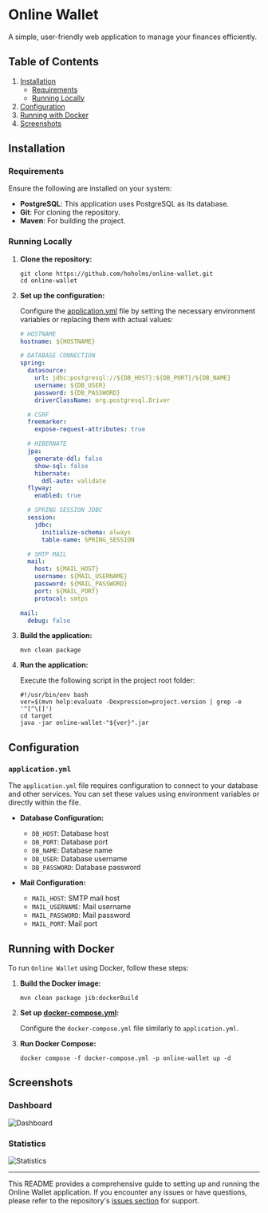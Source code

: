 # Online Wallet

A simple, user-friendly web application to manage your finances efficiently.

## Table of Contents

1. [Installation](#installation)
    - [Requirements](#requirements)
    - [Running Locally](#running-locally)
2. [Configuration](#configuration)
3. [Running with Docker](#running-with-docker)
4. [Screenshots](#screenshots)

## Installation

### Requirements

Ensure the following are installed on your system:

- **PostgreSQL**: This application uses PostgreSQL as its database.
- **Git**: For cloning the repository.
- **Maven**: For building the project.

### Running Locally

1. **Clone the repository:**

    ```shell
    git clone https://github.com/hoholms/online-wallet.git
    cd online-wallet
    ```

2. **Set up the configuration:**

   Configure
   the [application.yml](https://github.com/hoholms/online-wallet/blob/main/src/main/resources/application.yml) file by
   setting the necessary environment variables or replacing them with actual values:

    ```yaml
    # HOSTNAME
    hostname: ${HOSTNAME}

    # DATABASE CONNECTION
    spring:
      datasource:
        url: jdbc:postgresql://${DB_HOST}:${DB_PORT}/${DB_NAME}
        username: ${DB_USER}
        password: ${DB_PASSWORD}
        driverClassName: org.postgresql.Driver

      # CSRF
      freemarker:
        expose-request-attributes: true

      # HIBERNATE
      jpa:
        generate-ddl: false
        show-sql: false
        hibernate:
          ddl-auto: validate
      flyway:
        enabled: true

      # SPRING SESSION JDBC
      session:
        jdbc:
          initialize-schema: always
          table-name: SPRING_SESSION

      # SMTP MAIL
      mail:
        host: ${MAIL_HOST}
        username: ${MAIL_USERNAME}
        password: ${MAIL_PASSWORD}
        port: ${MAIL_PORT}
        protocol: smtps

    mail:
      debug: false
    ```

3. **Build the application:**

    ```shell
    mvn clean package
    ```

4. **Run the application:**

   Execute the following script in the project root folder:

    ```shell
    #!/usr/bin/env bash
    ver=$(mvn help:evaluate -Dexpression=project.version | grep -e '^[^\[]')
    cd target
    java -jar online-wallet-"${ver}".jar
    ```

## Configuration

### `application.yml`

The `application.yml` file requires configuration to connect to your database and other services. You can set these
values using environment variables or directly within the file.

- **Database Configuration:**
    - `DB_HOST`: Database host
    - `DB_PORT`: Database port
    - `DB_NAME`: Database name
    - `DB_USER`: Database username
    - `DB_PASSWORD`: Database password

- **Mail Configuration:**
    - `MAIL_HOST`: SMTP mail host
    - `MAIL_USERNAME`: Mail username
    - `MAIL_PASSWORD`: Mail password
    - `MAIL_PORT`: Mail port

## Running with Docker

To run `Online Wallet` using Docker, follow these steps:

1. **Build the Docker image:**

    ```shell
    mvn clean package jib:dockerBuild
    ```

2. **Set up [docker-compose.yml](https://github.com/hoholms/online-wallet/blob/main/docker-compose.yml):**

   Configure the `docker-compose.yml` file similarly to `application.yml`.

3. **Run Docker Compose:**

    ```shell
    docker compose -f docker-compose.yml -p online-wallet up -d
    ```

## Screenshots

### Dashboard

![Dashboard](https://user-images.githubusercontent.com/46485037/205487889-8d065b18-8d76-4a4f-a76c-faa0ee25a7bf.png)

### Statistics

![Statistics](https://user-images.githubusercontent.com/46485037/205487904-4b78290f-b541-4cfd-9e3f-db1d1af95524.png)

---

This README provides a comprehensive guide to setting up and running the Online Wallet application. If you encounter any
issues or have questions, please refer to the
repository's [issues section](https://github.com/hoholms/online-wallet/issues) for support.